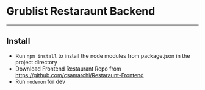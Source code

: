 # Grublist Restaraunt Backend

- - - - - - - - - - - - - - - - - - - - - - - - - - - - - - - - - - - - - - - - - - - - - - - - - - - - - - - - - - - - - - - 

## Install

* Run `npm install` to install the node modules from package.json in the project directory
* Download Frontend Restaurant Repo from https://github.com/csamarchi/Restaraunt-Frontend
* Run `nodemon` for dev
